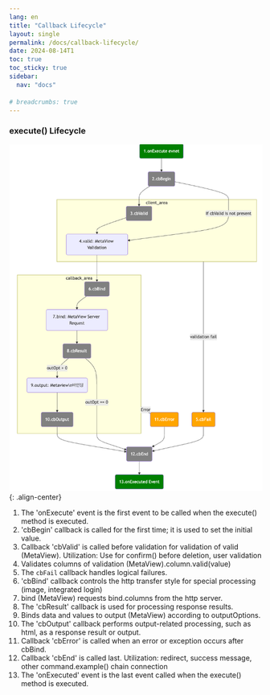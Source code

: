 ```yaml
---
lang: en
title: "Callback Lifecycle"
layout: single
permalink: /docs/callback-lifecycle/
date: 2024-08-14T1
toc: true
toc_sticky: true
sidebar:
  nav: "docs"

# breadcrumbs: true
---
```


### execute() Lifecycle

![image-center](/assets/images/cb-diagram-2024-08-16-010115.png){: .align-center}


1. The 'onExecute' event is the first event to be called when the execute() method is executed.
2. 'cbBegin' callback is called for the first time; it is used to set the initial value.
3. Callback 'cbValid' is called before validation for validation of valid (MetaView). 
   Utilization: Use for confirm() before deletion, user validation
4. Validates columns of validation (MetaView).column.valid(value)
5. The `cbFail` callback handles logical failures.
6. 'cbBind' callback controls the http transfer style for special processing (image, integrated login)
7. bind (MetaView) requests bind.columns from the http server.
8. The 'cbResult' callback is used for processing response results.
9. Binds data and values to output (MetaView) according to outputOptions.
10. The 'cbOutput' callback performs output-related processing, such as html, as a response result or output.
11. Callback 'cbError' is called when an error or exception occurs after cbBind.
12. Callback 'cbEnd' is called last.
    Utilization: redirect, success message, other command.example() chain connection
13. The 'onExecuted' event is the last event called when the execute() method is executed.

